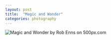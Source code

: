 ```yaml
---
layout: post
title:  "Magic and Wonder"
categories: photography
---
```

<div class='pixels-photo'>
  <p>
    <img src='https://drscdn.500px.org/photo/258445171/m%3D900/v2?user_id=10911433&webp=true&sig=5cb47a57d808217111e918dddbcd003edd2cd122c1e41eac4ad00db25a3fcaf8' alt='Magic and Wonder by Rob Enns on 500px.com'>
  </p>
  <a href='https://500px.com/photo/258445171/magic-and-wonder-by-rob-enns' alt='Magic and Wonder by Rob Enns on 500px.com'></a>
</div>
<script type='text/javascript' src='https://500px.com/embed.js'></script>
